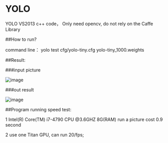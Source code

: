 # YOLO

  YOLO  VS2013 c++ code， Only need opencv, do not rely on the Caffe Library

##How to run?

  command line： yolo test cfg/yolo-tiny.cfg yolo-tiny_1000.weights

##Result:

###input picture

![image](https://github.com/guozhongluo/YOLO/blob/master/darknet_lgz/person.jpg)

###out result

![image](https://github.com/guozhongluo/YOLO/blob/master/darknet_lgz/predictions1.png)


##Program running speed test:


  1 Intel(R) Core(TM) i7-4790 CPU @3.6GHZ 8G(RAM)    run a picture cost 0.9 second

  2 use one Titan GPU, can run  20/fps;
